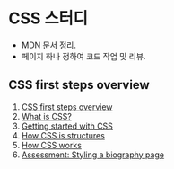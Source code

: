 # CSS 스터디

- MDN 문서 정리.
- 페이지 하나 정하여 코드 작업 및 리뷰.

## CSS first steps overview
1. [CSS first steps overview](mdn/1.%20CSS%20first%20steps/1.%20CSS%20first%20steps%20overview/)
2. [What is CSS?](mdn/1.%20CSS%20first%20steps/2.%20What%20is%20CSS%3F/)
3. [Getting started with CSS](mdn/1.%20CSS%20first%20steps/3.%20Getting%20started%20with%20CSS/)
4. [How CSS is structures](mdn/1.%20CSS%20first%20steps/4.%20How%20CSS%20is%20structured/)
5. [How CSS works](mdn/1.%20CSS%20first%20steps/5.%20How%20CSS%20works/)
6. [Assessment: Styling a biography page](mdn/1.%20CSS%20first%20steps/6.%20Assessment%3A%20Styling%20a%20biography%20page/)